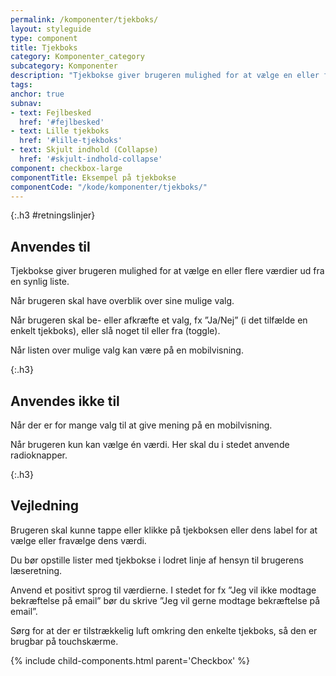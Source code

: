 ```yaml
---
permalink: /komponenter/tjekboks/
layout: styleguide
type: component
title: Tjekboks
category: Komponenter_category
subcategory: Komponenter
description: "Tjekbokse giver brugeren mulighed for at vælge en eller flere værdier ud fra en synlig liste."
tags:
anchor: true
subnav:
- text: Fejlbesked
  href: '#fejlbesked'
- text: Lille tjekboks
  href: '#lille-tjekboks'
- text: Skjult indhold (Collapse)
  href: '#skjult-indhold-collapse'
component: checkbox-large
componentTitle: Eksempel på tjekbokse
componentCode: "/kode/komponenter/tjekboks/"
---
```


{:.h3 #retningslinjer}
## Anvendes til

Tjekbokse giver brugeren mulighed for at vælge en eller flere værdier ud fra en synlig liste.

Når brugeren skal have overblik over sine mulige valg.

Når brugeren skal be- eller afkræfte et valg, fx ”Ja/Nej” (i det tilfælde en enkelt tjekboks), eller slå noget til eller fra (toggle).

Når listen over mulige valg kan være på en mobilvisning.

{:.h3}
## Anvendes ikke til

Når der er for mange valg til at give mening på en mobilvisning.

Når brugeren kun kan vælge én værdi. Her skal du i stedet anvende radioknapper.

{:.h3}
## Vejledning

Brugeren skal kunne tappe eller klikke på tjekboksen eller dens label for at vælge eller fravælge dens værdi.

Du bør opstille lister med tjekbokse i lodret linje af hensyn til brugerens læseretning.

Anvend et positivt sprog til værdierne. I stedet for fx ”Jeg vil ikke modtage bekræftelse på email” bør du skrive ”Jeg vil gerne modtage bekræftelse på email”.

Sørg for at der er tilstrækkelig luft omkring den enkelte tjekboks, så den er brugbar på touchskærme.

{% include child-components.html parent='Checkbox' %}
